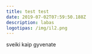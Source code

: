 ```yaml
---
title: test test
date: 2019-07-02T07:59:50.188Z
description: labas
logotipas: /img/il2.png
---
```


sveiki kaip gyvenate

